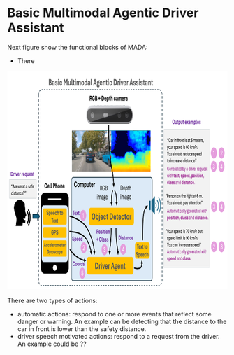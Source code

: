 # Basic Multimodal Agentic Driver Assistant


Next figure show the functional blocks of MADA:
- There 
<img src="readme_files/esquema MADA.png" alt="MADA functional blocks" width="900" height="500" />

There are two types of actions:
- automatic actions: respond to one or more events that reflect some danger or warning. An example can be detecting that the distance to the car in front is lower than the safety distance.
- driver speech motivated actions: respond to a request from the driver. An example could be ??

